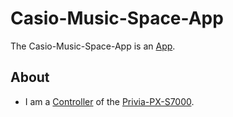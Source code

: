 # Casio-Music-Space-App

The Casio-Music-Space-App is an [App](9000168.md).

## About

- I am a [Controller](60185.md) of the [Privia-PX-S7000](90000064.md).
